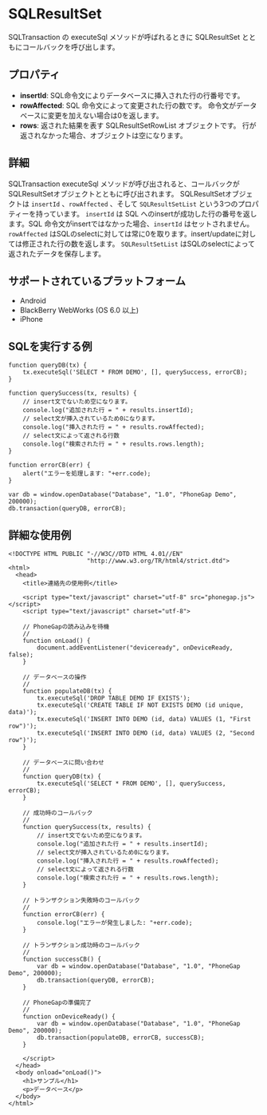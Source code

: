SQLResultSet
=======

 SQLTransaction の executeSql メソッドが呼ばれるときに SQLResultSet とともにコールバックを呼び出します。

プロパティ
-------

- __insertId__: SQL命令文によりデータベースに挿入された行の行番号です。
- __rowAffected__: SQL 命令文によって変更された行の数です。 命令文がデータベースに変更を加えない場合は0を返します。
- __rows__: 返された結果を表す SQLResultSetRowList オブジェクトです。 行が返されなかった場合、オブジェクトは空になります。

詳細
-------

SQLTransaction executeSql メソッドが呼び出されると、コールバックがSQLResultSetオブジェクトとともに呼び出されます。
SQLResultSetオブジェクトは `insertId` 、`rowAffected` 、そして `SQLResultSetList` という3つのプロパティーを持っています。
 `insertId` は SQL へのinsertが成功した行の番号を返します。SQL 命令文がinsertではなかった場合、`insertId` はセットされません。
 `rowAffected` はSQLのselectに対しては常に0を取ります。insert/updateに対しては修正された行の数を返します。
 `SQLResultSetList` はSQLのselectによって返されたデータを保存します。

サポートされているプラットフォーム
-------------------

- Android
- BlackBerry WebWorks (OS 6.0 以上)
- iPhone

SQLを実行する例
------------------

	function queryDB(tx) {
		tx.executeSql('SELECT * FROM DEMO', [], querySuccess, errorCB);
	}

	function querySuccess(tx, results) {
		// insert文でないため空になります。
		console.log("追加された行 = " + results.insertId);
		// select文が挿入されているため0になります。
		console.log("挿入された行 = " + results.rowAffected);
		// select文によって返される行数
		console.log("検索された行 = " + results.rows.length);
	}
	
	function errorCB(err) {
		alert("エラーを処理します: "+err.code);
	}
	
	var db = window.openDatabase("Database", "1.0", "PhoneGap Demo", 200000);
	db.transaction(queryDB, errorCB);

詳細な使用例
------------

    <!DOCTYPE HTML PUBLIC "-//W3C//DTD HTML 4.01//EN"
                          "http://www.w3.org/TR/html4/strict.dtd">
    <html>
      <head>
        <title>連絡先の使用例</title>

        <script type="text/javascript" charset="utf-8" src="phonegap.js"></script>
        <script type="text/javascript" charset="utf-8">

        // PhoneGapの読み込みを待機
        //
        function onLoad() {
            document.addEventListener("deviceready", onDeviceReady, false);
        }

		// データベースの操作 
		//
		function populateDB(tx) {
			tx.executeSql('DROP TABLE DEMO IF EXISTS');
			tx.executeSql('CREATE TABLE IF NOT EXISTS DEMO (id unique, data)');
			tx.executeSql('INSERT INTO DEMO (id, data) VALUES (1, "First row")');
			tx.executeSql('INSERT INTO DEMO (id, data) VALUES (2, "Second row")');
		}

		// データベースに問い合わせ
		//
		function queryDB(tx) {
			tx.executeSql('SELECT * FROM DEMO', [], querySuccess, errorCB);
		}

		// 成功時のコールバック
		//
		function querySuccess(tx, results) {
			// insert文でないため空になります。
			console.log("追加された行 = " + results.insertId);
			// select文が挿入されているため0になります。
			console.log("挿入された行 = " + results.rowAffected);
			// select文によって返される行数
			console.log("検索された行 = " + results.rows.length);
		}

		// トランザクション失敗時のコールバック
		//
		function errorCB(err) {
			console.log("エラーが発生しました: "+err.code);
		}

		// トランザクション成功時のコールバック
		//
		function successCB() {
			var db = window.openDatabase("Database", "1.0", "PhoneGap Demo", 200000);
			db.transaction(queryDB, errorCB);
		}

		// PhoneGapの準備完了
		//
		function onDeviceReady() {
			var db = window.openDatabase("Database", "1.0", "PhoneGap Demo", 200000);
			db.transaction(populateDB, errorCB, successCB);
		}
	
        </script>
      </head>
      <body onload="onLoad()">
        <h1>サンプル</h1>
        <p>データベース</p>
      </body>
    </html>